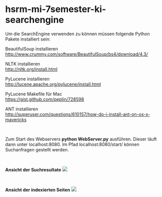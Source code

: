 hsrm-mi-7semester-ki-searchengine
=================================

Um die SearchEngine verwenden zu können müssen folgende Python Pakete installiert sein:  

BeautifulSoup installieren  
http://www.crummy.com/software/BeautifulSoup/bs4/download/4.3/

NLTK installieren  
http://nltk.org/install.html

PyLucene installieren  
http://lucene.apache.org/pylucene/install.html

PyLucene Makefile für Mac  
https://gist.github.com/peplin/728598

ANT installieren  
http://superuser.com/questions/610157/how-do-i-install-ant-on-os-x-mavericks
  
<br/>

Zum Start des Webservers <b>python WebServer.py</b> ausführen. Dieser läuft dann unter localhost:8080. Im Pfad localhost:8080/start/ können Suchanfragen gestellt werden.

<br/>

<b>Ansicht der Suchresultate</b>
<img src="http://www.idseven.info/github/search-spiegel-search.png"> </img>

<br/>

<b>Ansicht der indexierten Seiten</b>
<img src="http://www.idseven.info/github/screenshot2.png"> </img>
